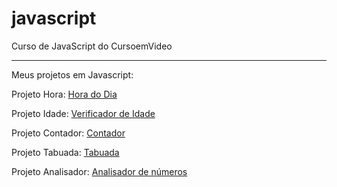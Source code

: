 # javascript
Curso de JavaScript do CursoemVideo

---

Meus projetos em Javascript:

Projeto Hora: [Hora do Dia](https://lucass-ferreira.github.io/javascript/execicios/aula012-6/aula12-ex/ex014/ex014.html)

Projeto Idade: [Verificador de Idade](https://lucass-ferreira.github.io/javascript/execicios/aula012-6/aula12-ex/ex015/ex015.html)

Projeto Contador: [Contador](https://lucass-ferreira.github.io/javascript/execicios/aula014-8/aula014ex/ex018/ex018.html)

Projeto Tabuada: [Tabuada](https://lucass-ferreira.github.io/javascript/execicios/aula014-8/aula014ex/ex019/ex019.html)

Projeto Analisador: [Analisador de números](https://lucass-ferreira.github.io/javascript/execicios/aula016-10/aula16ex/ex022/ex022.html)

